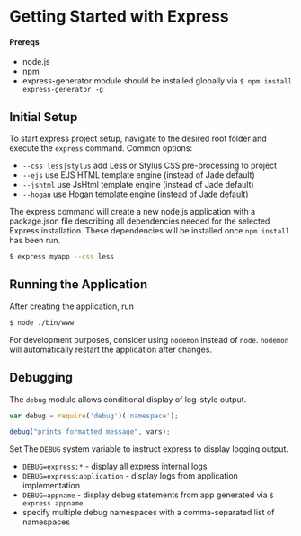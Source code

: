 # Getting Started with Express

#### Prereqs
* node.js
* npm
* express-generator module should be installed globally via `$ npm install express-generator -g`

## Initial Setup
To start express project setup, navigate to the desired root folder and execute the `express` command. Common options:
* `--css less|stylus` add Less or Stylus CSS pre-processing to project
* `--ejs` use EJS HTML template engine (instead of Jade default)
* `--jshtml` use JsHtml template engine (instead of Jade default)
* `--hogan` use Hogan template engine (instead of Jade default)

The express command will create a new node.js application with a package.json file describing all dependencies needed for the selected Express installation.
These dependencies will be installed once `npm install` has been run.

```sh
$ express myapp --css less
```

## Running the Application
After creating the application, run
```sh
$ node ./bin/www
```
For development purposes, consider using `nodemon` instead of `node`. `nodemon` will automatically restart the application after changes.

## Debugging
The `debug` module allows conditional display of log-style output.
```js
var debug = require('debug')('namespace');

debug("prints formatted message", vars);
```
Set The `DEBUG` system variable to instruct express to display logging output.
* `DEBUG=express:*` - display all express internal logs
* `DEBUG=express:application` - display logs from application implementation
* `DEBUG=appname` - display debug statements from app generated via `$ express appname`
* specify multiple debug namespaces with a comma-separated list of namespaces

